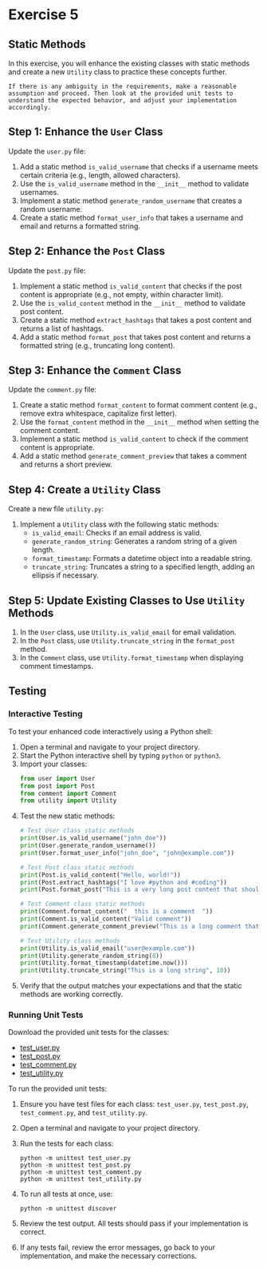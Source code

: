 # Exercise 5

## Static Methods

In this exercise, you will enhance the existing classes with static methods and create a new `Utility` class to practice these concepts further.

```{warning}
If there is any ambiguity in the requirements, make a reasonable assumption and proceed. Then look at the provided unit tests to understand the expected behavior, and adjust your implementation accordingly.
```

## Step 1: Enhance the `User` Class

Update the `user.py` file:

1. Add a static method `is_valid_username` that checks if a username meets certain criteria (e.g., length, allowed characters).
2. Use the `is_valid_username` method in the `__init__` method to validate usernames.
3. Implement a static method `generate_random_username` that creates a random username.
4. Create a static method `format_user_info` that takes a username and email and returns a formatted string.

## Step 2: Enhance the `Post` Class

Update the `post.py` file:

1. Implement a static method `is_valid_content` that checks if the post content is appropriate (e.g., not empty, within character limit).
2. Use the `is_valid_content` method in the `__init__` method to validate post content.
3. Create a static method `extract_hashtags` that takes a post content and returns a list of hashtags.
4. Add a static method `format_post` that takes post content and returns a formatted string (e.g., truncating long content).

## Step 3: Enhance the `Comment` Class

Update the `comment.py` file:

1. Create a static method `format_content` to format comment content (e.g., remove extra whitespace, capitalize first letter).
2. Use the `format_content` method in the `__init__` method when setting the comment content.
3. Implement a static method `is_valid_content` to check if the comment content is appropriate.
4. Add a static method `generate_comment_preview` that takes a comment and returns a short preview.

## Step 4: Create a `Utility` Class

Create a new file `utility.py`:

1. Implement a `Utility` class with the following static methods:
   - `is_valid_email`: Checks if an email address is valid.
   - `generate_random_string`: Generates a random string of a given length.
   - `format_timestamp`: Formats a datetime object into a readable string.
   - `truncate_string`: Truncates a string to a specified length, adding an ellipsis if necessary.

## Step 5: Update Existing Classes to Use `Utility` Methods

1. In the `User` class, use `Utility.is_valid_email` for email validation.
2. In the `Post` class, use `Utility.truncate_string` in the `format_post` method.
3. In the `Comment` class, use `Utility.format_timestamp` when displaying comment timestamps.

## Testing

### Interactive Testing

To test your enhanced code interactively using a Python shell:

1. Open a terminal and navigate to your project directory.
2. Start the Python interactive shell by typing `python` or `python3`.
3. Import your classes:
   ```python
   from user import User
   from post import Post
   from comment import Comment
   from utility import Utility
   ```
4. Test the new static methods:
   ```python
   # Test User class static methods
   print(User.is_valid_username("john_doe"))
   print(User.generate_random_username())
   print(User.format_user_info("john_doe", "john@example.com"))

   # Test Post class static methods
   print(Post.is_valid_content("Hello, world!"))
   print(Post.extract_hashtags("I love #python and #coding"))
   print(Post.format_post("This is a very long post content that should be truncated"))

   # Test Comment class static methods
   print(Comment.format_content("  this is a comment  "))
   print(Comment.is_valid_content("Valid comment"))
   print(Comment.generate_comment_preview("This is a long comment that should be previewed"))

   # Test Utility class methods
   print(Utility.is_valid_email("user@example.com"))
   print(Utility.generate_random_string(8))
   print(Utility.format_timestamp(datetime.now()))
   print(Utility.truncate_string("This is a long string", 10))
   ```
5. Verify that the output matches your expectations and that the static methods are working correctly.

### Running Unit Tests

Download the provided unit tests for the classes:

- [test_user.py](test_user.py)
- [test_post.py](test_post.py)
- [test_comment.py](test_comment.py)
- [test_utility.py](test_utility.py)

To run the provided unit tests:

1. Ensure you have test files for each class: `test_user.py`, `test_post.py`, `test_comment.py`, and `test_utility.py`.

2. Open a terminal and navigate to your project directory.

3. Run the tests for each class:
   ```
   python -m unittest test_user.py
   python -m unittest test_post.py
   python -m unittest test_comment.py
   python -m unittest test_utility.py
   ```

4. To run all tests at once, use:
   ```
   python -m unittest discover
   ```

5. Review the test output. All tests should pass if your implementation is correct.

6. If any tests fail, review the error messages, go back to your implementation, and make the necessary corrections.